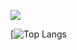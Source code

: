 ![](https://visitor-badge.glitch.me/badge?page_id=Morty-debug/)

[![Top Langs](https://github-readme-stats.vercel.app/api/top-langs/?username=Morty-debug&langs_count=8)
